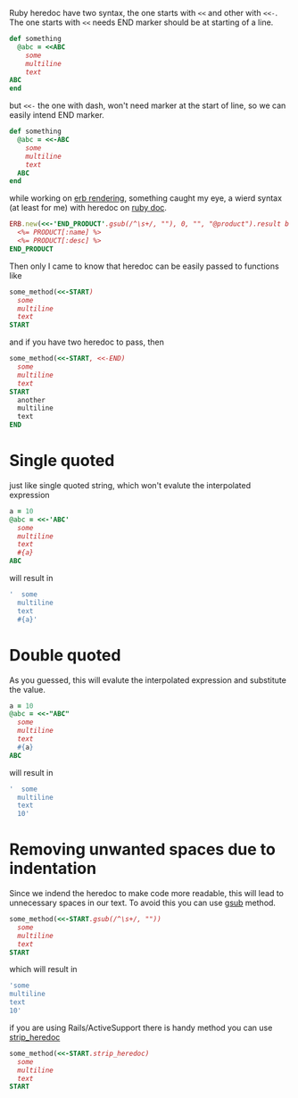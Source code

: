 <!--


---
 "Ruby: heredoc"
excerpt: "Ruby heredoc"
date: 2014-10-30 00:00:00 IST
updated: 2014-10-30 00:00:00 IST
categories: ruby
---

-->
<!DOCTYPE html>
<html>

<head>
  <title>basic-git-workflow</title>
  <meta charset="utf-8">
  <meta name="viewport" content="width=device-width, initial-scale=1.0">

  <link rel="stylesheet" href="./css/bootstrap.css">
  <link rel="stylesheet" href="./css/bootstrap.grid.css">
  <link rel="stylesheet" href="./css/bootstrap.min.css">
  <link rel="stylesheet" href="./css/bootstrap-reboot.min.css">
  <link rel="stylesheet" href="./css/bootstrap.css.map">
  <link rel="stylesheet" href="./css/blog-home.css">
  <link rel="stylesheet" href="./css/prism.css">
  <script async defer src="./css/prism.js"></script>
</head>

<body>

Ruby heredoc have two syntax, the one starts with `<<` and other with `<<-`. The one starts with `<<` needs END marker should be at starting of a line.

```ruby
def something
  @abc = <<ABC
    some
    multiline
    text
ABC
end
```

but `<<-` the one with dash, won't need marker at the start of line, so we can easily intend END marker.

```ruby
def something
  @abc = <<-ABC
    some
    multiline
    text
  ABC
end
```

while working on [erb rendering](/2014/10/ruby-rendering-erb-template.html), something caught my eye, a wierd syntax (at least for me) with heredoc on [ruby doc](http://www.ruby-doc.org/stdlib-2.1.4/libdoc/erb/rdoc/ERB.html#method-c-new-label-Example).

```ruby
ERB.new(<<-'END_PRODUCT'.gsub(/^\s+/, ""), 0, "", "@product").result b
  <%= PRODUCT[:name] %>
  <%= PRODUCT[:desc] %>
END_PRODUCT
```

Then only I came to know that heredoc can be easily passed to functions like

```ruby
some_method(<<-START)
  some
  multiline
  text
START
```

and if you have two heredoc to pass, then

```ruby
some_method(<<-START, <<-END)
  some
  multiline
  text
START
  another
  multiline
  text
END
```

# Single quoted

just like single quoted string, which won't evalute the interpolated expression

```ruby
a = 10
@abc = <<-'ABC'
  some
  multiline
  text
  #{a}
ABC
```

will result in

```ruby
'  some
  multiline
  text
  #{a}'
```

# Double quoted

As you guessed, this will evalute the interpolated expression and substitute the value.

```ruby
a = 10
@abc = <<-"ABC"
  some
  multiline
  text
  #{a}
ABC
```

will result in

```ruby
'  some
  multiline
  text
  10'
```

# Removing unwanted spaces due to indentation

Since we indend the heredoc to make code more readable, this will lead to unnecessary spaces in our text. To avoid this you can use [gsub](http://ruby-doc.org/core-2.1.4/String.html#method-i-gsub) method.

```ruby
some_method(<<-START.gsub(/^\s+/, ""))
  some
  multiline
  text
START
```

which will result in

```ruby
'some
multiline
text
10'
```

if you are using Rails/ActiveSupport there is handy method you can use [strip_heredoc](http://apidock.com/rails/String/strip_heredoc)

```ruby
some_method(<<-START.strip_heredoc)
  some
  multiline
  text
START
```
